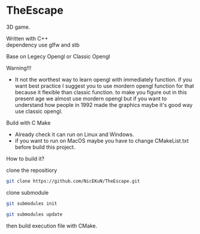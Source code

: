 # TheEscape
3D game. 

Written with C++<br>
dependency use glfw and stb

Base on Legecy Opengl or Classic Opengl

Warning!!! 
* It not the worthest way to learn opengl with immediately function. if you want best practice I suggest you to use mordern opengl function for that because it flexible than classic function. to make you figure out in this present age we almost use mordern opengl but if you want to understand how people in 1992 made the graphics maybe it's good way use classic opengl.

Build with C Make
* Already check it can run on Linux and Windows.
* if you want to run on MacOS maybe you have to change CMakeList.txt before build this project.

How to build it?

clone the repositiory
```sh
git clone https://github.com/NicEKuN/TheEscape.git
```
clone submodule

```sh
git submodules init
```
```sh
git submodules update 
```
then build execution file with CMake.
